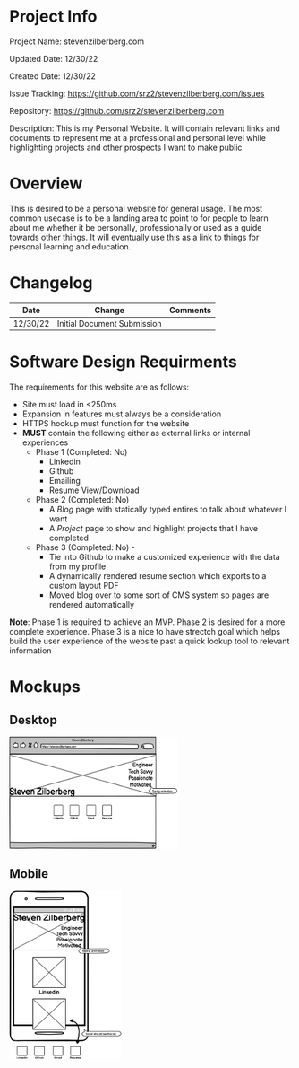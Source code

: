 Project Info
============
Project Name: stevenzilberberg.com

Updated Date: 12/30/22

Created Date: 12/30/22

Issue Tracking: https://github.com/srz2/stevenzilberberg.com/issues

Repository: https://github.com/srz2/stevenzilberberg.com

Description: This is my Personal Website. It will contain relevant links and documents to represent me at a professional and personal level while highlighting projects and other prospects I want to make public

# Overview

This is desired to be a personal website for general usage. The most common usecase is to be a landing area to point to for people to learn about me whether it be personally, professionally or used as a guide towards other things. It will eventually use this as a link to things for personal learning and education.

# Changelog

| Date  |  Change | Comments
|-------|---------|---------|
|  12/30/22     |   Initial Document Submission      |         |

# Software Design Requirments

The requirements for this website are as follows:
- Site must load in <250ms
- Expansion in features must always be a consideration
- HTTPS hookup must function for the website
- **MUST** contain the following either as external links or internal experiences
  - Phase 1 (Completed: No)
    - Linkedin
    - Github
    - Emailing
    - Resume View/Download
  - Phase 2 (Completed: No)
    - A *Blog* page with statically typed entires to talk about whatever I want
    - A *Project* page to show and highlight projects that I have completed
  - Phase 3 (Completed: No) - 
    - Tie into Github to make a customized experience with the data from my profile
    - A dynamically rendered resume section which exports to a custom layout PDF
    - Moved blog over to some sort of CMS system so pages are rendered automatically

**Note**: Phase 1 is required to achieve an MVP. Phase 2 is desired for a more complete experience. Phase 3 is a nice to have strectch goal which helps build the user experience of the website past a quick lookup tool to relevant information

# Mockups

## Desktop
<img alt="Desktop Browser Wireframe" src="./wireframes/Desktop%20Browser%20View.png" width="300" height="200">

## Mobile
<img alt="Mobile Browser Wireframe" src="./wireframes/Mobile%20Browser%20View.png" width="200" height="300">